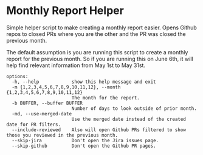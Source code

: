 # Monthly Report Helper

Simple helper script to make creating a monthly report easier. Opens Github repos
to closed PRs where you are the other and the PR was closed the previous month.

The default assumption is you are running this script to create a monthly report for the
previous month. So if you are running this on June 6th, it will help find relevant
information from May 1st to May 31st.

```
options:
  -h, --help            show this help message and exit
  -m {1,2,3,4,5,6,7,8,9,10,11,12}, --month {1,2,3,4,5,6,7,8,9,10,11,12}
                        The month for the report.
  -b BUFFER, --buffer BUFFER
                        Number of days to look outside of prior month.
  -md, --use-merged-date
                        Use the merged date instead of the created date for PR filters.
  --include-reviewed    Also will open Github PRs filtered to show those you reviewed in the previous month.
  --skip-jira           Don't open the Jira issues page.
  --skip-github         Don't open the Github PR pages.
```
